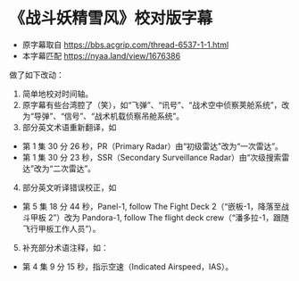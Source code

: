 # 《战斗妖精雪风》校对版字幕

- 原字幕取自 https://bbs.acgrip.com/thread-6537-1-1.html
- 本字幕匹配 https://nyaa.land/view/1676386

做了如下改动：

1. 简单地校对时间轴。
2. 原字幕有些台湾腔了（笑），如“飞弹”、“讯号”、“战术空中侦察荚舱系统”，改为“导弹”、“信号”、“战术机载侦察吊舱系统”。
3. 部分英文术语重新翻译，如
  - 第 1 集 30 分 26 秒，PR（Primary Radar）由“初级雷达”改为“一次雷达”。
  - 第 1 集 30 分 23 秒，SSR（Secondary Surveillance Radar）由“次级搜索雷达”改为“二次雷达”。
4. 部分英文听译错误校正，如
  - 第 5 集 18 分 44 秒，Panel-1, follow The Fight Deck 2（“嵌板-1，降落至战斗甲板 2”）改为 Pandora-1, follow The flight deck crew（“潘多拉-1，跟随飞行甲板工作人员”）。
5. 补充部分术语注释，如：
  - 第 4 集 9 分 15 秒，指示空速（Indicated Airspeed，IAS）。